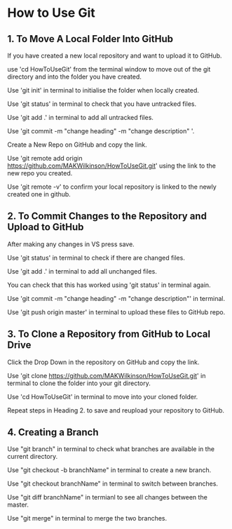 # How to Use Git

## 1. To Move A Local Folder Into GitHub

If you have created a new local repository and want to upload it to GitHub.

use 'cd HowToUseGit' from the terminal window to move out of the git directory and into the folder you have created.

Use 'git init' in terminal to initialise the folder when locally created.

Use  'git status' in terminal to check that you have untracked files.

Use 'git add .' in terminal to add all untracked files.

Use 'git commit -m "change heading" -m "change description" '.

Create a New Repo on GitHub and copy the link.

Use 'git remote add origin https://github.com/MAKWilkinson/HowToUseGit.git' using the link to the new repo you created.

Use 'git remote -v' to confirm your local repository is linked to the newly created one in github.

## 2. To Commit Changes to the Repository and Upload to GitHub

After making any changes in VS press save.

Use 'git status' in terminal to check if there are changed files.

Use 'git add .' in terminal to add all unchanged files.

You can check that this has worked using 'git status' in terminal again. 

Use 'git commit -m "change heading" -m "change description"' in terminal.

Use 'git push origin master' in terminal to upload these files to GitHub repo.

## 3. To Clone a Repository from GitHub to Local Drive

Click the Drop Down in the repository on GitHub and copy the link.

Use 'git clone https://github.com/MAKWilkinson/HowToUseGit.git' in terminal to clone the folder into your git directory.

Use 'cd HowToUseGit' in terminal to move into your cloned folder.

Repeat steps in Heading 2. to save and reupload your repository to GitHub.

## 4. Creating a Branch

Use "git branch" in terminal to check what branches are available in the current directory. 

Use "git checkout -b branchName" in terminal to create a new branch.

Use "git checkout branchName" in terminal to switch between branches.

Use "git diff branchName" in termianl to see all changes between the master.

Use "git merge" in terminal to merge the two branches.

